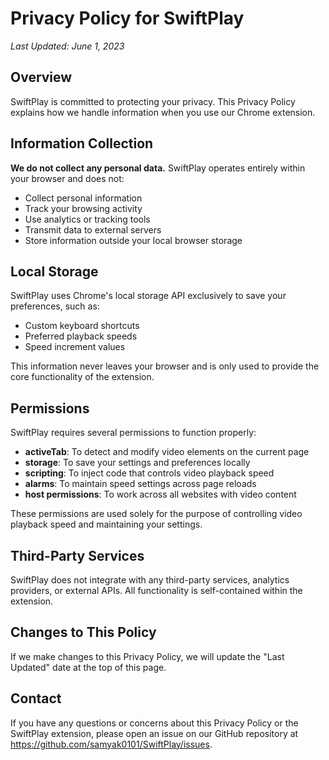 # Privacy Policy for SwiftPlay

*Last Updated: June 1, 2023*

## Overview

SwiftPlay is committed to protecting your privacy. This Privacy Policy explains how we handle information when you use our Chrome extension.

## Information Collection

**We do not collect any personal data.** SwiftPlay operates entirely within your browser and does not:
- Collect personal information
- Track your browsing activity
- Use analytics or tracking tools
- Transmit data to external servers
- Store information outside your local browser storage

## Local Storage

SwiftPlay uses Chrome's local storage API exclusively to save your preferences, such as:
- Custom keyboard shortcuts
- Preferred playback speeds
- Speed increment values

This information never leaves your browser and is only used to provide the core functionality of the extension.

## Permissions

SwiftPlay requires several permissions to function properly:

- **activeTab**: To detect and modify video elements on the current page
- **storage**: To save your settings and preferences locally
- **scripting**: To inject code that controls video playback speed
- **alarms**: To maintain speed settings across page reloads
- **host permissions**: To work across all websites with video content

These permissions are used solely for the purpose of controlling video playback speed and maintaining your settings.

## Third-Party Services

SwiftPlay does not integrate with any third-party services, analytics providers, or external APIs. All functionality is self-contained within the extension.

## Changes to This Policy

If we make changes to this Privacy Policy, we will update the "Last Updated" date at the top of this page.

## Contact

If you have any questions or concerns about this Privacy Policy or the SwiftPlay extension, please open an issue on our GitHub repository at https://github.com/samyak0101/SwiftPlay/issues. 